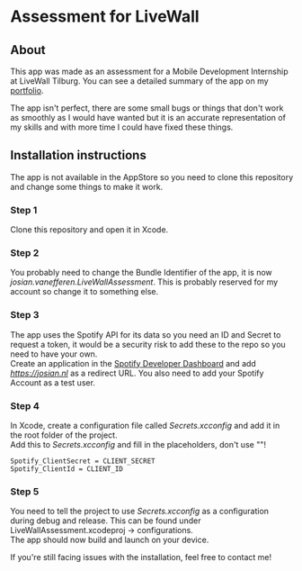 # Assessment for LiveWall
## About
This app was made as an assessment for a Mobile Development Internship at LiveWall Tilburg.
You can see a detailed summary of the app on my [portfolio](https://josian.nl).  

The app isn't perfect, there are some small bugs or things that don't work as smoothly as I would have wanted but it is an accurate representation of my skills and with more time I could have fixed these things.

## Installation instructions 
The app is not available in the AppStore so you need to clone this repository and change some things to make it work.

### Step 1
Clone this repository and open it in Xcode.

### Step 2
You probably need to change the Bundle Identifier of the app, it is now *josian.vanefferen.LiveWallAssessment*. This is probably reserved for my account so change it to something else.

### Step 3
The app uses the Spotify API for its data so you need an ID and Secret to request a token, it would be a security risk to add these to the repo so you need to have your own.  
Create an application in the [Spotify Developer Dashboard](https://developer.spotify.com/dashboard) and add *https://josian.nl* as a redirect URL. You also need to add your Spotify Account as a test user.

### Step 4
In Xcode, create a configuration file called *Secrets.xcconfig* and add it in the root folder of the project.  
Add this to *Secrets.xcconfig* and fill in the placeholders, don't use ""!
```
Spotify_ClientSecret = CLIENT_SECRET
Spotify_ClientId = CLIENT_ID
```

### Step 5
You need to tell the project to use *Secrets.xcconfig* as a configuration during debug and release. This can be found under LiveWallAssessment.xcodeproj -> configurations.  
The app should now build and launch on your device.


If you're still facing issues with the installation, feel free to contact me!
